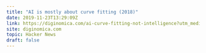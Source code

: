 ```yaml
---
title: "AI is mostly about curve fitting (2018)"
date: 2019-11-23T13:29:09Z
link: https://diginomica.com/ai-curve-fitting-not-intelligence?utm_medium=RSS&utm_source=hune
site: diginomica.com
topic: Hacker News
draft: false
---
```

